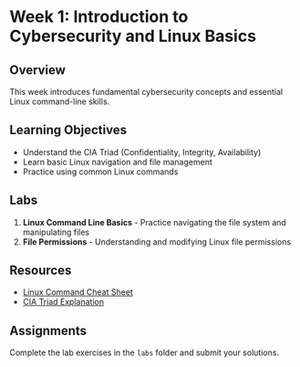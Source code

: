 # Week 1: Introduction to Cybersecurity and Linux Basics

## Overview
This week introduces fundamental cybersecurity concepts and essential Linux command-line skills.

## Learning Objectives
- Understand the CIA Triad (Confidentiality, Integrity, Availability)
- Learn basic Linux navigation and file management
- Practice using common Linux commands

## Labs
1. **Linux Command Line Basics** - Practice navigating the file system and manipulating files
2. **File Permissions** - Understanding and modifying Linux file permissions

## Resources
- [Linux Command Cheat Sheet](https://www.linuxtrainingacademy.com/linux-commands-cheat-sheet/)
- [CIA Triad Explanation](https://www.fortinet.com/resources/cyberglossary/cia-triad)

## Assignments
Complete the lab exercises in the `labs` folder and submit your solutions.
